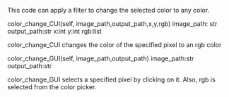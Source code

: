 This code can apply a filter to change the selected color to any color.

color_change_CUI(self, image_path,output_path,x,y,rgb)
image_path: str
output_path:str
x:int
y:int
rgb:list

color_change_CUI changes the color of the specified pixel to an rgb color

color_change_GUI(self, image_path,output_path)
image_path:str
output_path:str

color_change_GUI selects a specified pixel by clicking on it. Also, rgb is selected from the color picker.
